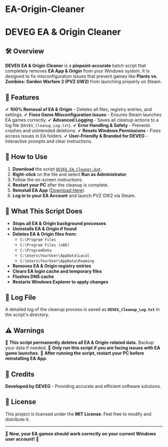 # EA-Origin-Cleaner
# DEVEG EA & Origin Cleaner

## 🛠 Overview
**DEVEG EA & Origin Cleaner** is a **pinpoint-accurate** batch script that completely removes **EA App & Origin** from your Windows system. It is designed to fix misconfiguration issues that prevent games like **Plants vs. Zombies: Garden Warfare 2 (PVZ GW2)** from launching properly on Steam.

## 🚀 Features
✔ **100% Removal of EA & Origin** - Deletes all files, registry entries, and settings.
✔ **Fixes Game Misconfiguration Issues** - Ensures Steam launches EA games correctly.
✔ **Advanced Logging** - Saves all cleanup actions to a log file (`DEVEG_Cleanup_Log.txt`).
✔ **Error Handling & Safety** - Prevents crashes and unintended deletions.
✔ **Resets Windows Permissions** - Fixes access issues in EA folders.
✔ **User-Friendly & Branded for DEVEG** - Interactive prompts and clear instructions.

## 📜 How to Use
1. **Download** the script [`DEVEG_EA_Cleaner.bat`](DEVEG_EA_Cleaner.bat).
2. **Right-click** on the file and select **Run as Administrator**.
3. Follow the on-screen instructions.
4. **Restart your PC** after the cleanup is complete.
5. **Reinstall EA App** ([Download Here](https://www.ea.com/ea-app)).
6. **Log in to your EA Account** and launch PVZ GW2 via Steam.

## 📂 What This Script Does
- **Stops all EA & Origin background processes**
- **Uninstalls EA & Origin if found**
- **Deletes EA & Origin files from:**
  - `C:\Program Files`
  - `C:\Program Files (x86)`
  - `C:\ProgramData`
  - `C:\Users\YourUser\AppData\Local`
  - `C:\Users\YourUser\AppData\Roaming`
- **Removes EA & Origin registry entries**
- **Clears EA login cache and temporary files**
- **Flushes DNS cache**
- **Restarts Windows Explorer to apply changes**

## 📝 Log File
A detailed log of the cleanup process is saved as **`DEVEG_Cleanup_Log.txt`** in the script's directory.

## ⚠ Warnings
🚨 **This script permanently deletes all EA & Origin-related data.** Backup your data if needed.
🚨 **Only run this script if you are facing issues with EA game launches.**
🚨 **After running the script, restart your PC before reinstalling EA App.**

## 📌 Credits
**Developed by DEVEG** - Providing accurate and efficient software solutions.

## 📄 License
This project is licensed under the **MIT License**. Feel free to modify and distribute it.

---
🎯 **Now, your EA games should work correctly on your current Windows user account!** 🚀

